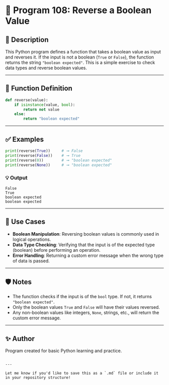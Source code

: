 
# 📘 Program 108: Reverse a Boolean Value

## 🧮 Description

This Python program defines a function that takes a boolean value as input and reverses it. If the input is not a boolean (`True` or `False`), the function returns the string `"boolean expected"`. This is a simple exercise to check data types and reverse boolean values.

---

## 📌 Function Definition

```python
def reverse(value):
    if isinstance(value, bool):
        return not value
    else:
        return "boolean expected"
```

---

## ✅ Examples

```python
print(reverse(True))     # ➞ False
print(reverse(False))    # ➞ True
print(reverse(0))        # ➞ "boolean expected"
print(reverse(None))     # ➞ "boolean expected"
```

### 💡 Output

```
False
True
boolean expected
boolean expected
```

---

## 📂 Use Cases

- **Boolean Manipulation**: Reversing boolean values is commonly used in logical operations.
- **Data Type Checking**: Verifying that the input is of the expected type (boolean) before performing an operation.
- **Error Handling**: Returning a custom error message when the wrong type of data is passed.

---

## 🛡️ Notes

- The function checks if the input is of the `bool` type. If not, it returns `"boolean expected"`.
- Only the boolean values `True` and `False` will have their values reversed.
- Any non-boolean values like integers, `None`, strings, etc., will return the custom error message.

---

## ✨ Author

Program created for basic Python learning and practice.

```

---

Let me know if you'd like to save this as a `.md` file or include it in your repository structure!
